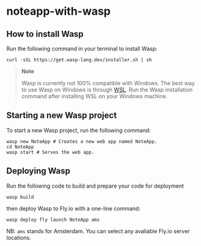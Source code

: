 # noteapp-with-wasp

## How to install Wasp

Run the following command in your terminal to install Wasp:

```
curl -sSL https://get.wasp-lang.dev/installer.sh | sh
```

 > **Note**
 > 
 > Wasp is currently not 100% compatible with Windows. The best way to use Wasp on Windows is through [WSL](https://learn.microsoft.com/en-us/windows/wsl/install).
 > Run the Wasp installation command after installing WSL on your Windows machine.


## Starting a new Wasp project

To start a new Wasp project, run the following command:

```
wasp new NoteApp # Creates a new web app named NoteApp.
cd NoteApp
wasp start # Serves the web app.
```

## Deploying Wasp

Run the following code to build and prepare your code for deployment

```
wasp build
```
then deploy Wasp to Fly.io with a one-line command:

```
wasp deploy fly launch NoteApp ams
```
NB: `ams` stands for Amsterdam. You can select any avaliable Fly.io server locations.


